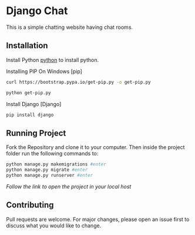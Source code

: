 # Django Chat

This is a simple chatting website having chat rooms.
## Installation

Install Python [python](https://www.python.org/downloads/) to install python.

Installing PIP On Windows [pip] 
```bash
curl https://bootstrap.pypa.io/get-pip.py -o get-pip.py
```
```bash
python get-pip.py
```
Install Django [Django]
```bash
pip install django
```
## Running Project

Fork the Repository and clone it to your computer. Then inside the project folder run the following commands to:

```python
python manage.py makemigrations #enter
python manage.py migrate #enter
python manage.py runserver #enter
```
*Follow the link to open the project in your local host*


## Contributing
Pull requests are welcome. For major changes, please open an issue first to discuss what you would like to change.
